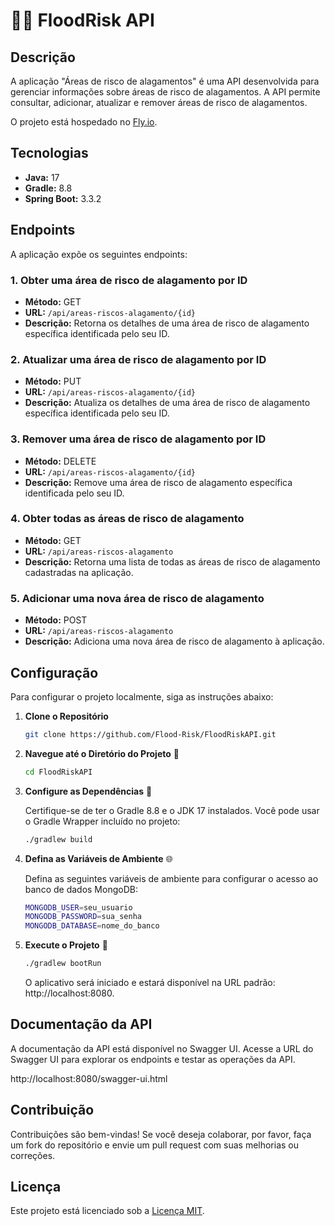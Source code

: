 # 🌊🛑 FloodRisk API

## Descrição

A aplicação "Áreas de risco de alagamentos" é uma API desenvolvida para gerenciar informações sobre áreas de risco de alagamentos. 
A API permite consultar, adicionar, atualizar e remover áreas de risco de alagamentos.

O projeto está hospedado no [Fly.io](https://floodrisk.fly.dev/swagger-ui/index.html#/).

## Tecnologias

- **Java:** 17
- **Gradle:** 8.8
- **Spring Boot:** 3.3.2

## Endpoints

A aplicação expõe os seguintes endpoints:

### 1. **Obter uma área de risco de alagamento por ID**

- **Método:** GET
- **URL:** `/api/areas-riscos-alagamento/{id}`
- **Descrição:** Retorna os detalhes de uma área de risco de alagamento específica identificada pelo seu ID.

### 2. **Atualizar uma área de risco de alagamento por ID**

- **Método:** PUT
- **URL:** `/api/areas-riscos-alagamento/{id}`
- **Descrição:** Atualiza os detalhes de uma área de risco de alagamento específica identificada pelo seu ID.

### 3. **Remover uma área de risco de alagamento por ID**

- **Método:** DELETE
- **URL:** `/api/areas-riscos-alagamento/{id}`
- **Descrição:** Remove uma área de risco de alagamento específica identificada pelo seu ID.

### 4. **Obter todas as áreas de risco de alagamento**

- **Método:** GET
- **URL:** `/api/areas-riscos-alagamento`
- **Descrição:** Retorna uma lista de todas as áreas de risco de alagamento cadastradas na aplicação.

### 5. **Adicionar uma nova área de risco de alagamento**

- **Método:** POST
- **URL:** `/api/areas-riscos-alagamento`
- **Descrição:** Adiciona uma nova área de risco de alagamento à aplicação.

## Configuração

Para configurar o projeto localmente, siga as instruções abaixo:

1. **Clone o Repositório**

   ```bash
   git clone https://github.com/Flood-Risk/FloodRiskAPI.git
   ```

2. **Navegue até o Diretório do Projeto** 📂

   ```bash
   cd FloodRiskAPI
   ```

3. **Configure as Dependências** 🔧

   Certifique-se de ter o Gradle 8.8 e o JDK 17 instalados. Você pode usar o Gradle Wrapper incluído no projeto:

   ```bash
   ./gradlew build
    ```

4. **Defina as Variáveis de Ambiente** 🌐

   Defina as seguintes variáveis de ambiente para configurar o acesso ao banco de dados MongoDB:

   ```bash
   MONGODB_USER=seu_usuario
   MONGODB_PASSWORD=sua_senha
   MONGODB_DATABASE=nome_do_banco
   ```
   
5. **Execute o Projeto** 🚀

    ```bash
   ./gradlew bootRun
   ```

   O aplicativo será iniciado e estará disponível na URL padrão: http://localhost:8080.

## Documentação da API

A documentação da API está disponível no Swagger UI. Acesse a URL do Swagger UI para explorar os endpoints e testar 
as operações da API.

http://localhost:8080/swagger-ui.html

## Contribuição

Contribuições são bem-vindas! Se você deseja colaborar, por favor, faça um fork do repositório e envie um pull request com suas melhorias ou correções.

## Licença

Este projeto está licenciado sob a [Licença MIT](https://github.com/Flood-Risk/FloodRiskAPI/blob/main/LICENSE).
